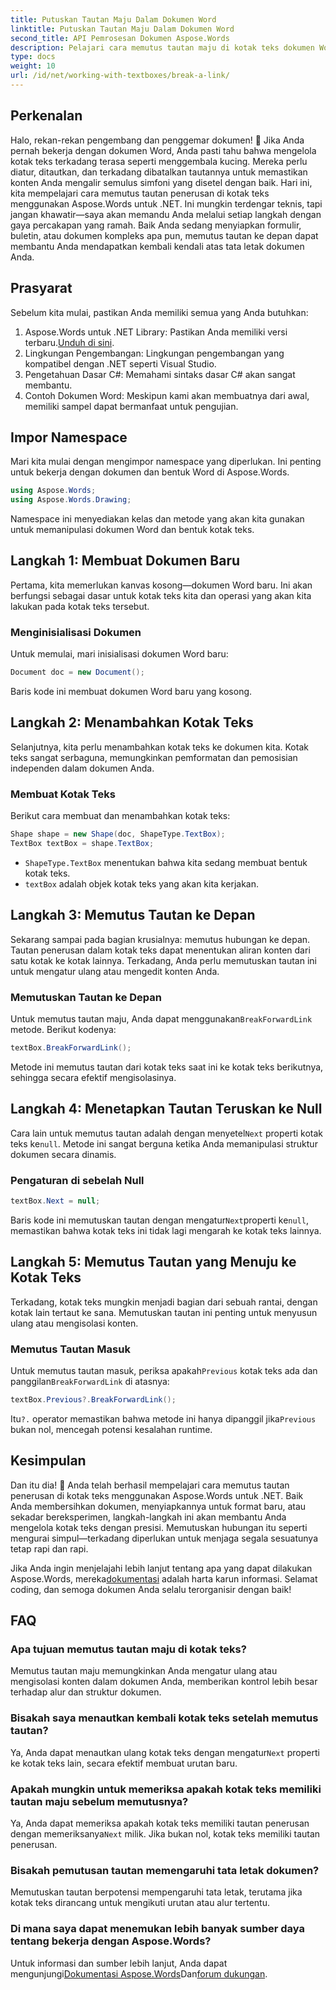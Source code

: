 ```yaml
---
title: Putuskan Tautan Maju Dalam Dokumen Word
linktitle: Putuskan Tautan Maju Dalam Dokumen Word
second_title: API Pemrosesan Dokumen Aspose.Words
description: Pelajari cara memutus tautan maju di kotak teks dokumen Word menggunakan Aspose.Words untuk .NET. Ikuti panduan kami untuk pengalaman pengelolaan dokumen yang lebih lancar.
type: docs
weight: 10
url: /id/net/working-with-textboxes/break-a-link/
---
```


## Perkenalan

Halo, rekan-rekan pengembang dan penggemar dokumen! 🌟 Jika Anda pernah bekerja dengan dokumen Word, Anda pasti tahu bahwa mengelola kotak teks terkadang terasa seperti menggembala kucing. Mereka perlu diatur, ditautkan, dan terkadang dibatalkan tautannya untuk memastikan konten Anda mengalir semulus simfoni yang disetel dengan baik. Hari ini, kita mempelajari cara memutus tautan penerusan di kotak teks menggunakan Aspose.Words untuk .NET. Ini mungkin terdengar teknis, tapi jangan khawatir—saya akan memandu Anda melalui setiap langkah dengan gaya percakapan yang ramah. Baik Anda sedang menyiapkan formulir, buletin, atau dokumen kompleks apa pun, memutus tautan ke depan dapat membantu Anda mendapatkan kembali kendali atas tata letak dokumen Anda.

## Prasyarat

Sebelum kita mulai, pastikan Anda memiliki semua yang Anda butuhkan:

1.  Aspose.Words untuk .NET Library: Pastikan Anda memiliki versi terbaru.[Unduh di sini](https://releases.aspose.com/words/net/).
2. Lingkungan Pengembangan: Lingkungan pengembangan yang kompatibel dengan .NET seperti Visual Studio.
3. Pengetahuan Dasar C#: Memahami sintaks dasar C# akan sangat membantu.
4. Contoh Dokumen Word: Meskipun kami akan membuatnya dari awal, memiliki sampel dapat bermanfaat untuk pengujian.

## Impor Namespace

Mari kita mulai dengan mengimpor namespace yang diperlukan. Ini penting untuk bekerja dengan dokumen dan bentuk Word di Aspose.Words.

```csharp
using Aspose.Words;
using Aspose.Words.Drawing;
```

Namespace ini menyediakan kelas dan metode yang akan kita gunakan untuk memanipulasi dokumen Word dan bentuk kotak teks.

## Langkah 1: Membuat Dokumen Baru

Pertama, kita memerlukan kanvas kosong—dokumen Word baru. Ini akan berfungsi sebagai dasar untuk kotak teks kita dan operasi yang akan kita lakukan pada kotak teks tersebut.

### Menginisialisasi Dokumen

Untuk memulai, mari inisialisasi dokumen Word baru:

```csharp
Document doc = new Document();
```

Baris kode ini membuat dokumen Word baru yang kosong.

## Langkah 2: Menambahkan Kotak Teks

Selanjutnya, kita perlu menambahkan kotak teks ke dokumen kita. Kotak teks sangat serbaguna, memungkinkan pemformatan dan pemosisian independen dalam dokumen Anda.

### Membuat Kotak Teks

Berikut cara membuat dan menambahkan kotak teks:

```csharp
Shape shape = new Shape(doc, ShapeType.TextBox);
TextBox textBox = shape.TextBox;
```

- `ShapeType.TextBox` menentukan bahwa kita sedang membuat bentuk kotak teks.
- `textBox` adalah objek kotak teks yang akan kita kerjakan.

## Langkah 3: Memutus Tautan ke Depan

Sekarang sampai pada bagian krusialnya: memutus hubungan ke depan. Tautan penerusan dalam kotak teks dapat menentukan aliran konten dari satu kotak ke kotak lainnya. Terkadang, Anda perlu memutuskan tautan ini untuk mengatur ulang atau mengedit konten Anda.

### Memutuskan Tautan ke Depan

 Untuk memutus tautan maju, Anda dapat menggunakan`BreakForwardLink` metode. Berikut kodenya:

```csharp
textBox.BreakForwardLink();
```

Metode ini memutus tautan dari kotak teks saat ini ke kotak teks berikutnya, sehingga secara efektif mengisolasinya.

## Langkah 4: Menetapkan Tautan Teruskan ke Null

 Cara lain untuk memutus tautan adalah dengan menyetel`Next` properti kotak teks ke`null`. Metode ini sangat berguna ketika Anda memanipulasi struktur dokumen secara dinamis.

### Pengaturan di sebelah Null

```csharp
textBox.Next = null;
```

 Baris kode ini memutuskan tautan dengan mengatur`Next`properti ke`null`, memastikan bahwa kotak teks ini tidak lagi mengarah ke kotak teks lainnya.

## Langkah 5: Memutus Tautan yang Menuju ke Kotak Teks

Terkadang, kotak teks mungkin menjadi bagian dari sebuah rantai, dengan kotak lain tertaut ke sana. Memutuskan tautan ini penting untuk menyusun ulang atau mengisolasi konten.

### Memutus Tautan Masuk

 Untuk memutus tautan masuk, periksa apakah`Previous` kotak teks ada dan panggilan`BreakForwardLink` di atasnya:

```csharp
textBox.Previous?.BreakForwardLink();
```

 Itu`?.` operator memastikan bahwa metode ini hanya dipanggil jika`Previous` bukan nol, mencegah potensi kesalahan runtime.

## Kesimpulan

Dan itu dia! 🎉 Anda telah berhasil mempelajari cara memutus tautan penerusan di kotak teks menggunakan Aspose.Words untuk .NET. Baik Anda membersihkan dokumen, menyiapkannya untuk format baru, atau sekadar bereksperimen, langkah-langkah ini akan membantu Anda mengelola kotak teks dengan presisi. Memutuskan hubungan itu seperti mengurai simpul—terkadang diperlukan untuk menjaga segala sesuatunya tetap rapi dan rapi. 

 Jika Anda ingin menjelajahi lebih lanjut tentang apa yang dapat dilakukan Aspose.Words, mereka[dokumentasi](https://reference.aspose.com/words/net/) adalah harta karun informasi. Selamat coding, dan semoga dokumen Anda selalu terorganisir dengan baik!

## FAQ

### Apa tujuan memutus tautan maju di kotak teks?

Memutus tautan maju memungkinkan Anda mengatur ulang atau mengisolasi konten dalam dokumen Anda, memberikan kontrol lebih besar terhadap alur dan struktur dokumen.

### Bisakah saya menautkan kembali kotak teks setelah memutus tautan?

 Ya, Anda dapat menautkan ulang kotak teks dengan mengatur`Next` properti ke kotak teks lain, secara efektif membuat urutan baru.

### Apakah mungkin untuk memeriksa apakah kotak teks memiliki tautan maju sebelum memutusnya?

 Ya, Anda dapat memeriksa apakah kotak teks memiliki tautan penerusan dengan memeriksanya`Next` milik. Jika bukan nol, kotak teks memiliki tautan penerusan.

### Bisakah pemutusan tautan memengaruhi tata letak dokumen?

Memutuskan tautan berpotensi mempengaruhi tata letak, terutama jika kotak teks dirancang untuk mengikuti urutan atau alur tertentu.

### Di mana saya dapat menemukan lebih banyak sumber daya tentang bekerja dengan Aspose.Words?

 Untuk informasi dan sumber lebih lanjut, Anda dapat mengunjungi[Dokumentasi Aspose.Words](https://reference.aspose.com/words/net/)Dan[forum dukungan](https://forum.aspose.com/c/words/8).